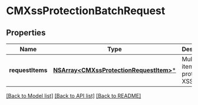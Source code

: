 # CMXssProtectionBatchRequest

## Properties
Name | Type | Description | Notes
------------ | ------------- | ------------- | -------------
**requestItems** | [**NSArray&lt;CMXssProtectionRequestItem&gt;***](CMXssProtectionRequestItem.md) | Multiple items to protect for XSS | [optional] 

[[Back to Model list]](../README.md#documentation-for-models) [[Back to API list]](../README.md#documentation-for-api-endpoints) [[Back to README]](../README.md)


